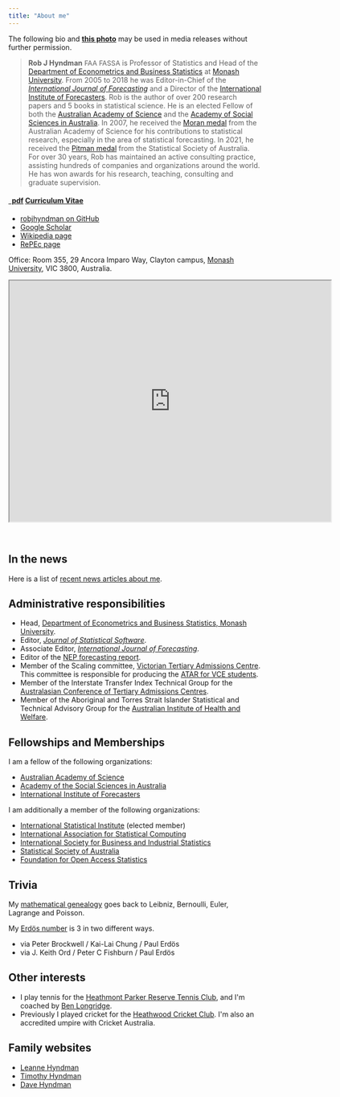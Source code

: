 ```yaml
---
title: "About me"
---
```


The following bio and [**this photo**](/img/RJH_Monash_headshot.jpg) may be used in media releases without further permission.

>**Rob J Hyndman** <span style="font-size: 10pt;">FAA FASSA</span> is Professor of Statistics and Head of the [Department of Econometrics and Business Statistics](http://business.monash.edu/econometrics-and-business-statistics) at [Monash University](https://www.monash.edu). From 2005 to 2018 he was Editor-in-Chief of the *[International Journal of Forecasting](http://ijf.forecasters.org/)* and a Director of the [International Institute of Forecasters](http://forecasters.org/). Rob is the author of over 200 research papers and 5 books in statistical science. He is an elected Fellow of both the [Australian Academy of Science](https://www.science.org.au/profile/rob-hyndman) and the [Academy of Social Sciences in Australia](https://socialsciences.org.au/academy-fellow/?sId=0032v00003JxrvjAAB). In 2007, he received the [Moran medal](https://www.science.org.au/past-winners/2007-awardees#moran) from the Australian Academy of Science for his contributions to statistical research, especially in the area of statistical forecasting. In 2021, he received the [Pitman medal](https://www.statsoc.org.au/Pitman-Medal-Recipients) from the Statistical Society of Australia. For over 30 years, Rob has maintained an active consulting practice, assisting hundreds of companies and organizations around the world. He has won awards for his research, teaching, consulting and graduate supervision.

<h4><a href="https://github.com/robjhyndman/CV/raw/master/RobHyndmanCV.pdf" class="badge badge-small"><i class="fa fa-file-pdf-o"></i>&nbsp;&nbsp;pdf</a> <a href="https://github.com/robjhyndman/CV/raw/master/RobHyndmanCV.pdf">Curriculum Vitae</a> &nbsp; </h4>

<ul class="fa-ul">
  <li><a href="https://github.com/robjhyndman"><i class="fa-li fa fa-github-alt" style="padding-top:3px;"></i>robjhyndman on GitHub</a></li>
  <li><a href="https://scholar.google.co.uk/citations?user=vamErfkAAAAJ"><i class="fa-li ai ai-google-scholar" style="padding-top:3px;"></i>Google Scholar</a></li>
  <li><a href="http://en.wikipedia.org/wiki/Rob_J._Hyndman"><i class="fa-li fa fa-wikipedia-w" style="padding-top:3px;"></i>Wikipedia page</a></li>
  <li><a href="http://ideas.repec.org/e/phy3.html"><i class="fa-li fa fa-lightbulb-o" style="padding-top:3px;"></i>RePEc page</a></li>
</ul>

Office: Room 355, 29 Ancora Imparo Way, Clayton campus, [Monash University](https://www.monash.edu/), VIC 3800, Australia.

<iframe src="https://www.google.com/maps/embed?pb=!1m18!1m12!1m3!1d1573.8494801911916!2d145.13333138705417!3d-37.91409860115737!2m3!1f0!2f0!3f0!3m2!1i1024!2i768!4f13.1!3m3!1m2!1s0x6ad66acc44ceea8d%3A0xa8874d62c042a30f!2s29%20Ancora%20Imparo%20Wy%2C%20Clayton%20VIC%203168!5e0!3m2!1sen!2sau!4v1649573729090!5m2!1sen!2sau" width="640" height="480"></iframe>

&nbsp;

## In the news

Here is a list of [recent news articles about me](/in-the-news/).

## Administrative responsibilities

  * Head, [Department of Econometrics and Business Statistics, Monash University](https://www.monash.edu/business/ebs).
  * Editor, *[Journal of Statistical Software](http://www.jstatsoft.org/)*.
  * Associate Editor, *[International Journal of Forecasting](http://ijf.forecasters.org/)*.
  * Editor of the [NEP forecasting report](http://ideas.repec.org/n/nep-for/).
  * Member of the Scaling committee, [Victorian Tertiary Admissions Centre](http://www.vtac.edu.au). This committee is responsible for producing the [ATAR for VCE students](http://en.wikipedia.org/wiki/Australian_Tertiary_Admission_Rank).
  * Member of the Interstate Transfer Index Technical Group for the [Australasian Conference of Tertiary Admissions Centres](http://www.actac.edu.au).
  * Member of the Aboriginal and Torres Strait Islander Statistical and Technical Advisory Group for the [Australian Institute of Health and Welfare](http://www.aihw.gov.au).

## Fellowships and Memberships

I am a fellow of the following organizations:

  * [Australian Academy of Science](https://www.science.org.au/profile/rob-hyndman)
  * [Academy of the Social Sciences in Australia](https://socialsciences.org.au/academy-fellow/?sId=0032v00003JxrvjAAB)
  * [International Institute of Forecasters](https://forecasters.org/about/fellows/)

I am additionally a member of the following organizations:

  * [International Statistical Institute](http://isi.cbs.nl)  (elected member)
  * [International Association for Statistical Computing](http://www.iasc-isi.org)
  * [International Society for Business and Industrial Statistics](http://isbis-isi.org)
  * [Statistical Society of Australia](http://www.statsoc.org.au)
  * [Foundation for Open Access Statistics](http://foastat.org/)

## Trivia

My [mathematical genealogy](/hyndsight/mathematical-genealogy/) goes back to Leibniz, Bernoulli, Euler, Lagrange and Poisson.

My [Erdös number](http://www.oakland.edu/enp/) is 3 in two different ways.

  * via Peter Brockwell / Kai-Lai Chung / Paul Erdös
  * via J. Keith Ord / Peter C Fishburn / Paul Erdös

## Other interests

 * I play tennis for the [Heathmont Parker Reserve Tennis Club](http://www.hprtc.org.au/), and I'm coached by [Ben Longridge](https://www.facebook.com/advantedgetennis/).
 * Previously I played cricket for the [Heathwood Cricket Club](https://www.heathwood.cc/). I'm also an accredited umpire with Cricket Australia.

## Family websites

  * [Leanne Hyndman](https://www.riverbankcounselling.com/)
  * [Timothy Hyndman](https://timothyhyndman.com/)
  * [Dave Hyndman](https://www.davejhyndman.com/)
